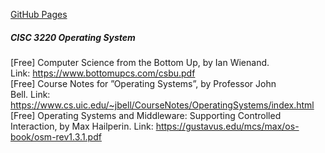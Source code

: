 [GitHub Pages](https://pages.github.com/)
##### CISC 3220 Operating System
[Free] Computer Science from the Bottom Up, by Ian Wienand.  
Link:  https://www.bottomupcs.com/csbu.pdf  
[Free] Course Notes for ”Operating Systems”, by Professor John  
Bell. Link: https://www.cs.uic.edu/~jbell/CourseNotes/OperatingSystems/index.html  
[Free]  Operating Systems and Middleware: Supporting Controlled   
Interaction, by Max Hailperin. Link: https://gustavus.edu/mcs/max/os-book/osm-rev1.3.1.pdf  
